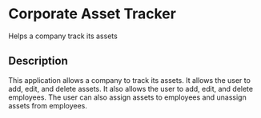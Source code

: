 # Corporate Asset Tracker

Helps a company track its assets

## Description

This application allows a company to track its assets. It allows the user to add, edit, and delete assets. It also allows the user to add, edit, and delete employees. The user can also assign assets to employees and unassign assets from employees.
